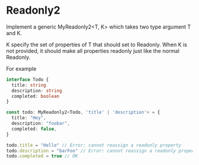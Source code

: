 <!--info-header-start-->
<h1>
  Readonly2
</h1>
<!--info-header-end-->

Implement a generic MyReadonly2<T, K> which takes two type argument T and K.

K specify the set of properties of T that should set to Readonly. When K is not provided, it should make all properties readonly just like the normal Readonly<T>.

For example

```ts
interface Todo {
  title: string
  description: string
  completed: boolean
}

const todo: MyReadonly2<Todo, 'title' | 'description'> = {
  title: "Hey",
  description: "foobar",
  completed: false,
}

todo.title = "Hello" // Error: cannot reassign a readonly property
todo.description = "barFoo" // Error: cannot reassign a readonly property
todo.completed = true // OK
```

